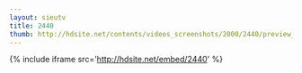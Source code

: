 ```yaml
---
layout: sieutv
title: 2440
thumb: http://hdsite.net/contents/videos_screenshots/2000/2440/preview_360p.mp4.jpg
---
```

{% include iframe src='http://hdsite.net/embed/2440' %}
 
